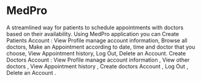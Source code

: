 # MedPro
A streamlined way for patients to schedule appointments with doctors based on their availability.
Using MedPro application you can 
Create Patients Account :
View Profile  manage account information,
Browse all doctors,
Make an Appointment according to date, time and doctor that you choose,
View Appointment history,
Log Out,
Delete an Account.
Create Doctors Account :
View Profile  manage account information ,
View other doctors ,
View Appointment history ,
Create doctors Account ,
Log Out ,
Delete an Account .
